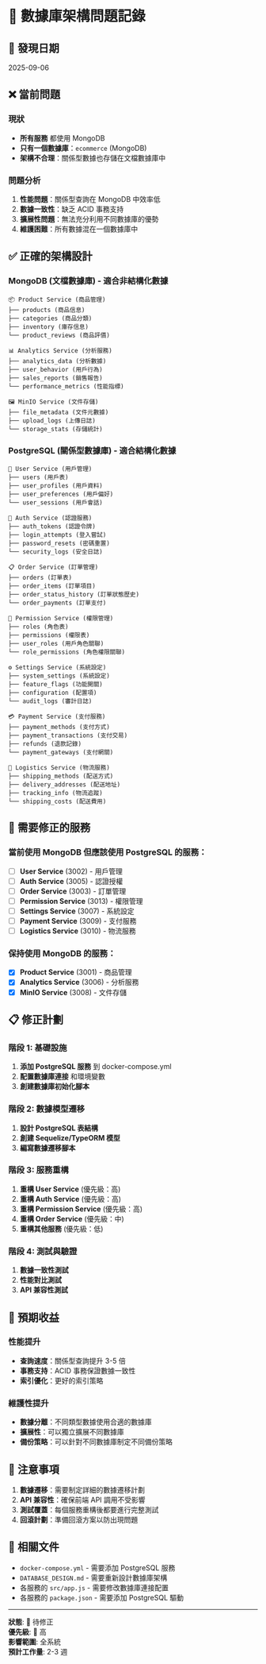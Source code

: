 # 🚨 數據庫架構問題記錄

## 📅 發現日期
2025-09-06

## ❌ 當前問題

### 現狀
- **所有服務** 都使用 MongoDB
- **只有一個數據庫**：`ecommerce` (MongoDB)
- **架構不合理**：關係型數據也存儲在文檔數據庫中

### 問題分析
1. **性能問題**：關係型查詢在 MongoDB 中效率低
2. **數據一致性**：缺乏 ACID 事務支持
3. **擴展性問題**：無法充分利用不同數據庫的優勢
4. **維護困難**：所有數據混在一個數據庫中

## ✅ 正確的架構設計

### MongoDB (文檔數據庫) - 適合非結構化數據
```
📦 Product Service (商品管理)
├── products (商品信息)
├── categories (商品分類)
├── inventory (庫存信息)
└── product_reviews (商品評價)

📊 Analytics Service (分析服務)
├── analytics_data (分析數據)
├── user_behavior (用戶行為)
├── sales_reports (銷售報告)
└── performance_metrics (性能指標)

🖼️ MinIO Service (文件存儲)
├── file_metadata (文件元數據)
├── upload_logs (上傳日誌)
└── storage_stats (存儲統計)
```

### PostgreSQL (關係型數據庫) - 適合結構化數據
```
👥 User Service (用戶管理)
├── users (用戶表)
├── user_profiles (用戶資料)
├── user_preferences (用戶偏好)
└── user_sessions (用戶會話)

🔐 Auth Service (認證服務)
├── auth_tokens (認證令牌)
├── login_attempts (登入嘗試)
├── password_resets (密碼重置)
└── security_logs (安全日誌)

📋 Order Service (訂單管理)
├── orders (訂單表)
├── order_items (訂單項目)
├── order_status_history (訂單狀態歷史)
└── order_payments (訂單支付)

🔐 Permission Service (權限管理)
├── roles (角色表)
├── permissions (權限表)
├── user_roles (用戶角色關聯)
└── role_permissions (角色權限關聯)

⚙️ Settings Service (系統設定)
├── system_settings (系統設定)
├── feature_flags (功能開關)
├── configuration (配置項)
└── audit_logs (審計日誌)

💳 Payment Service (支付服務)
├── payment_methods (支付方式)
├── payment_transactions (支付交易)
├── refunds (退款記錄)
└── payment_gateways (支付網關)

🚚 Logistics Service (物流服務)
├── shipping_methods (配送方式)
├── delivery_addresses (配送地址)
├── tracking_info (物流追蹤)
└── shipping_costs (配送費用)
```

## 🔧 需要修正的服務

### 當前使用 MongoDB 但應該使用 PostgreSQL 的服務：
- [ ] **User Service** (3002) - 用戶管理
- [ ] **Auth Service** (3005) - 認證授權
- [ ] **Order Service** (3003) - 訂單管理
- [ ] **Permission Service** (3013) - 權限管理
- [ ] **Settings Service** (3007) - 系統設定
- [ ] **Payment Service** (3009) - 支付服務
- [ ] **Logistics Service** (3010) - 物流服務

### 保持使用 MongoDB 的服務：
- [x] **Product Service** (3001) - 商品管理
- [x] **Analytics Service** (3006) - 分析服務
- [x] **MinIO Service** (3008) - 文件存儲

## 📋 修正計劃

### 階段 1: 基礎設施
1. **添加 PostgreSQL 服務** 到 docker-compose.yml
2. **配置數據庫連接** 和環境變數
3. **創建數據庫初始化腳本**

### 階段 2: 數據模型遷移
1. **設計 PostgreSQL 表結構**
2. **創建 Sequelize/TypeORM 模型**
3. **編寫數據遷移腳本**

### 階段 3: 服務重構
1. **重構 User Service** (優先級：高)
2. **重構 Auth Service** (優先級：高)
3. **重構 Permission Service** (優先級：高)
4. **重構 Order Service** (優先級：中)
5. **重構其他服務** (優先級：低)

### 階段 4: 測試與驗證
1. **數據一致性測試**
2. **性能對比測試**
3. **API 兼容性測試**

## 🎯 預期收益

### 性能提升
- **查詢速度**：關係型查詢提升 3-5 倍
- **事務支持**：ACID 事務保證數據一致性
- **索引優化**：更好的索引策略

### 維護性提升
- **數據分離**：不同類型數據使用合適的數據庫
- **擴展性**：可以獨立擴展不同數據庫
- **備份策略**：可以針對不同數據庫制定不同備份策略

## 📝 注意事項

1. **數據遷移**：需要制定詳細的數據遷移計劃
2. **API 兼容性**：確保前端 API 調用不受影響
3. **測試覆蓋**：每個服務重構後都要進行完整測試
4. **回滾計劃**：準備回滾方案以防出現問題

## 🔗 相關文件

- `docker-compose.yml` - 需要添加 PostgreSQL 服務
- `DATABASE_DESIGN.md` - 需要重新設計數據庫架構
- 各服務的 `src/app.js` - 需要修改數據庫連接配置
- 各服務的 `package.json` - 需要添加 PostgreSQL 驅動

---

**狀態**: 🚨 待修正  
**優先級**: 🔴 高  
**影響範圍**: 全系統  
**預計工作量**: 2-3 週
